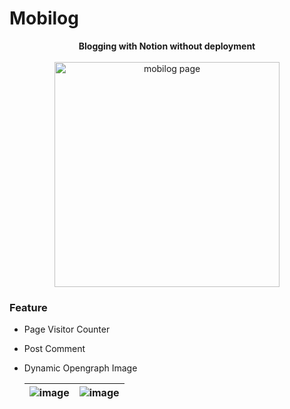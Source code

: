 # Mobilog

<p align="center">
  <Strong>Blogging with Notion without deployment</Strong>
  <br />
  <br />
  <a href="https://mobilog.me">
    <img alt="mobilog page" src="https://mobilog.me/default_page_cover_v3.png" width="360">
  </a>
</p>

### Feature
- Page Visitor Counter
- Post Comment
- Dynamic Opengraph Image

  |![image](https://github.com/HanCheo/mobilog/assets/38929712/b4bbf266-c6cb-44e3-ac33-2465b45e0fdc)|![image](https://github.com/HanCheo/mobilog/assets/38929712/4478ba36-2df4-4198-92a0-ce5dcf08796b)|
  |---|---|
